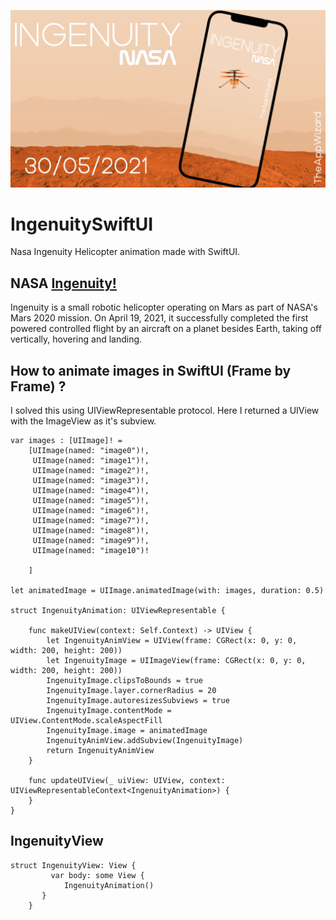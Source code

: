 ![Image of Ingenuity](https://github.com/TheAppWizard/IngenuitySwiftUI/blob/main/output.png)


# IngenuitySwiftUI
Nasa Ingenuity Helicopter animation made with SwiftUI.

## NASA [Ingenuity!](https://mars.nasa.gov/technology/helicopter/#Quick-Facts)
Ingenuity is a small robotic helicopter operating on Mars as part of NASA's Mars 2020 mission. On April 19, 2021, it successfully completed the first powered controlled flight by an aircraft on a planet besides Earth, taking off vertically, hovering and landing.

## How to animate images in SwiftUI (Frame by Frame) ?
I solved this using UIViewRepresentable protocol. Here I returned a UIView with the ImageView as it's subview.

```
var images : [UIImage]! =
    [UIImage(named: "image0")!,
     UIImage(named: "image1")!,
     UIImage(named: "image2")!,
     UIImage(named: "image3")!,
     UIImage(named: "image4")!,
     UIImage(named: "image5")!,
     UIImage(named: "image6")!,
     UIImage(named: "image7")!,
     UIImage(named: "image8")!,
     UIImage(named: "image9")!,
     UIImage(named: "image10")!
  
    ]

let animatedImage = UIImage.animatedImage(with: images, duration: 0.5)

struct IngenuityAnimation: UIViewRepresentable {

    func makeUIView(context: Self.Context) -> UIView {
        let IngenuityAnimView = UIView(frame: CGRect(x: 0, y: 0, width: 200, height: 200))
        let IngenuityImage = UIImageView(frame: CGRect(x: 0, y: 0, width: 200, height: 200))
        IngenuityImage.clipsToBounds = true
        IngenuityImage.layer.cornerRadius = 20
        IngenuityImage.autoresizesSubviews = true
        IngenuityImage.contentMode = UIView.ContentMode.scaleAspectFill
        IngenuityImage.image = animatedImage
        IngenuityAnimView.addSubview(IngenuityImage)
        return IngenuityAnimView
    }

    func updateUIView(_ uiView: UIView, context: UIViewRepresentableContext<IngenuityAnimation>) {
    }
}
```

## IngenuityView
```
struct IngenuityView: View {
         var body: some View {
            IngenuityAnimation()
       }
    }

```





